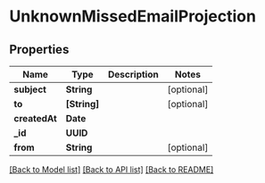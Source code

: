 # UnknownMissedEmailProjection

## Properties
Name | Type | Description | Notes
------------ | ------------- | ------------- | -------------
**subject** | **String** |  | [optional] 
**to** | **[String]** |  | [optional] 
**createdAt** | **Date** |  | 
**_id** | **UUID** |  | 
**from** | **String** |  | [optional] 

[[Back to Model list]](../README#documentation-for-models) [[Back to API list]](../README#documentation-for-api-endpoints) [[Back to README]](../README)



